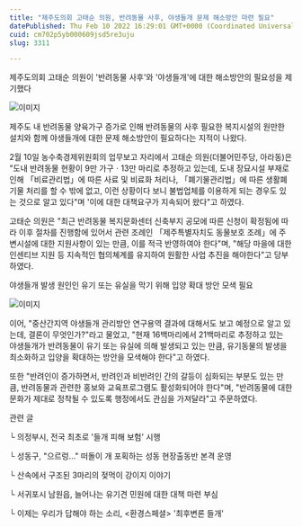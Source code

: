 ```yaml
---
title: "제주도의회 고태순 의원, 반려동물 사후, 야생들개 문제 해소방안 마련 필요"
datePublished: Thu Feb 10 2022 16:29:01 GMT+0000 (Coordinated Universal Time)
cuid: cm702p5yb000609jsd5re3uju
slug: 3311

---
```



제주도의회 고태순 의원이 '반려동물 사후'와 '야생들개'에 대한 해소방안의 필요성을 제기했다

![이미지](https://cdn.hashnode.com/res/hashnode/image/upload/v1739253615704/ae87a9ef-4e8e-4032-87bd-1db326eb2745.jpeg)

제주도 내 반려동물 양육가구 증가로 인해 반려동물의 사후 필요한 복지시설의 원만한 설치와 함께 야생들개에 대한 문제 해소방안이 필요하다는 지적이 나왔다.

2월 10일 농수축경제위원회의 업무보고 자리에서 고태순 의원(더불어민주당, 아라동)은 "도내 반려동물 현황이 9만 가구ㆍ13만 마리로 추정하고 있는데, 도내 장묘시설 부재로 인해 「비료관리법」에 따른 사료 및 비료화 처리나, 「폐기물관리법」에 따른 생활폐기물 처리를 할 수 밖에 없고, 이런 상황이다 보니 불법업체를 이용하게 되는 경우도 있는 것으로 알고 있다"며 '이에 대한 대책요구가 지속되어 왔다"고 하였다.

고태순 의원은 "최근 반려동물 복지문화센터 신축부지 공모에 따른 신청이 확정됨에 따라 이후 절차를 진행함에 있어서 관련 조례인 「제주특별자치도 동물보호 조례」에 주변시설에 대한 지원사항이 있는 만큼, 이를 적극 반영하여야 한다"며, "해당 마을에 대한 인센티브 지원 등 지속적인 협의쳬계를 유지하여 원활한 사업 추진을 해야한다"고 당부하였다.

야생들개 발생 원인인 유기 또는 유실을 막기 위해 입양 확대 방안 모색 필요

![이미지](https://cdn.hashnode.com/res/hashnode/image/upload/v1739253617965/9b15ff3b-1662-4146-9ea8-2ce913f76153.jpeg)

이어, "중산간지역 야생들개 관리방안 연구용역 결과에 대해서도 보고 예정으로 알고 있는데, 결론이 무엇인가?"라고 물었고, "현재 16백마리에서 21백마리로 추정하고 있는 야생들개가 반려동물이 유기 또는 유실에 의해 발생되고 있는 만큼, 유기동물의 발생을 최소화하고 입양을 확대하는 방안을 모색해야 한다"고 하였다.

또한 "반려인이 증가하면서, 반려인과 비반려인 간의 갈등이 심화되는 부분도 있는 만큼, 반려동물과 관련한 홍보와 교육프로그램도 활성화되어야 한다"며, "반려동물에 대한 문화가 제대로 정착될 수 있도록 행정에서도 관심을 가져달라"고 주문하였다.

관련 글

└ 의정부시, 전국 최초로 '들개 피해 보험' 시행

└ 성동구, "으르렁..." 떠돌이 개 포획하는 성동 현장출동반 본격 운영

└ 산속에서 구조된 3마리의 젖먹이 강이지 이야기

└ 서귀포시 남원읍, 늘어나는 유기견 민원에 대한 대책 마련 부심

└ 이제는 우리가 답해야 하는 소리, <환경스페셜> '최후변론 들개'